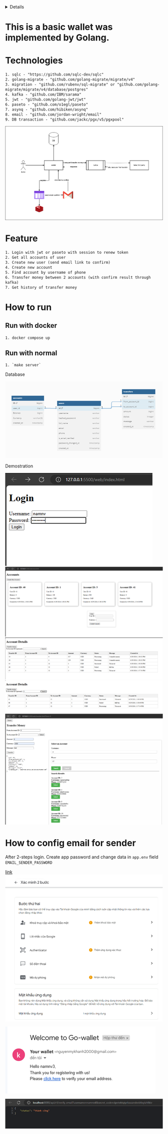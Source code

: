 <!-- # Ý tưởng
- 1 App ví điện tử (go-wallet)
- monolithic: gồm api gateway, wallet (manage transaction), account(manage balance and account)
- API 
	- tạo tk có gửi OTP qua email
	- login
	- lấy ra thông tin tài khoản theo token
	- Lấy ra danh sách các tài khoản gợi ý người nhận theo dữ liệu người dùng nhập (user_name hoặc số điện thoại)
	- api chuyển tiền xử lý chuyển tiền async qua kafka. (add case high workload and case fail) and idempotence
	- search lịch sử chuyển khoản (ngày từ ... đến ..., theo số stk người nhận)
	- nạp tiền: hold ở BE timeoout chờ call API fake to confirm through kafka -->

<details>

# Setup
## postgres

```txt
1. download image

	docker pull postgres:16.3-alpine

2. run container

	docker run --name postgres -e POSTGRES_USER=root -e POSTGRES_PASSWORD=secret -e POSTGRES_DB=wallet -p 5432:5432 -d postgres:16.3-alpine
```

## sqlc

```txt
1. Download sqlc binary

	go install github.com/sqlc-dev/sqlc/cmd/sqlc@latest

2. confile file `sql.yaml`
3. run command

	sqlc generate

```
</details>

# This is a basic wallet was implemented by Golang.

# Technologies

	1. sqlc - "https://github.com/sqlc-dev/sqlc"
	2. golang-migrate - "github.com/golang-migrate/migrate/v4"
	3. migration - "github.com/rubenv/sql-migrate" or "github.com/golang-migrate/migrate/v4/database/postgres"
	4. kafka - "github.com/IBM/sarama"
	5. jwt - "github.com/golang-jwt/jwt"
	6. paseto - "github.com/o1egl/paseto"
	7. asynq - "github.com/hibiken/asynq"
	8. email - "github.com/jordan-wright/email"
	9. DB transaction - "github.com/jackc/pgx/v5/pgxpool"


![alt text](docs/flow.png)

# Feature

	1. Login with jwt or paseto with session to renew token
	2. Get all accounts of user
	3. Create new user (send email link to confirm)
	4. Create new account
	5. Find account by username of phone
	6. Transfer money between 2 accounts (with confirm result through kafka)
	7. Get history of transfer money

# How to run
## Run with docker

	1. docker compose up

## Run with normal

	1. `make server`

Database

![alt text](docs/db.png)

Demostration

![alt text](docs/image.png)
![alt text](docs/image-1.png)
![alt text](docs/image-2.png)
![alt text](docs/image-3.png)
![alt text](docs/image-4.png)

# How to config email for sender

After 2-steps login. Create app password and change data in `app.env` field `EMAIL_SENDER_PASSWORD` 

[link](https://myaccount.google.com/u/4/apppasswords?pli=1&rapt=AEjHL4PmLMVdSC8MbVUW0FEhGc4AH0Ei7xN8neQqQWaM06zvWdXl4skrdWhGtoFBI8ezAnAyLrKa0q8vrHytgfy5MiKZoUfoO_J3pmzPJRzST3T_OqM0LhM)
![alt text](docs/image-5.png)

![alt text](docs/image-6.png)

![alt text](docs/image-7.png)
